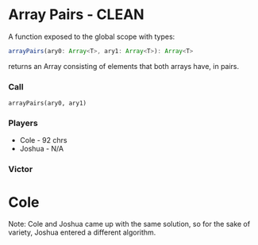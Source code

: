 # Array Pairs - CLEAN
A function exposed to the global scope with types:
```ts
arrayPairs(ary0: Array<T>, ary1: Array<T>): Array<T>
```
returns an Array consisting of elements that both arrays have, in pairs.

### Call
`arrayPairs(ary0, ary1)`

### Players
* Cole - 92 chrs
* Joshua - N/A

### Victor
Cole
=======
Note: Cole and Joshua came up with the same solution, so for the sake of variety, Joshua entered a different algorithm.
